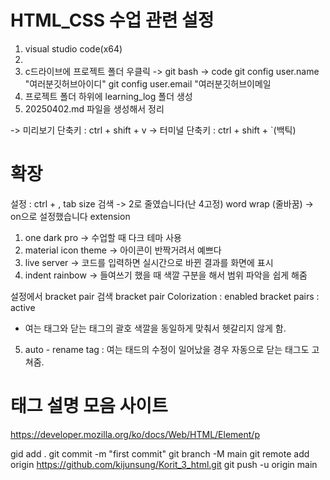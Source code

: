 # HTML_CSS 수업 관련 설정
1. visual studio code(x64)
2. 
3. c드라이브에 프로젝트 폴더 우클릭 ->
git bash -> code
git config user.name "여러분깃허브아이디"
git config user.email "여러분깃허브이메일
5. 프로젝트 폴더 하위에 
learning_log 폴더 생성
6. 20250402.md 파일을 생성해서 정리


-> 미리보기 단축키 : ctrl + shift + v
-> 터미널 단축키 : ctrl + shift + `(백틱)

# 확장

설정 : ctrl + ,
tab size 검색 -> 2로 줄였습니다(난 4고정)
word wrap (줄바꿈) -> on으로 설정했습니다
extension
1. one dark pro         -> 수업할 때 다크 테마 사용
2. material icon theme  -> 아이콘이 반짝거려서 예쁘다
3. live server          -> 코드를 입력하면 실시간으로 바뀐 결과를 화면에 표시
4. indent rainbow       ->  들여쓰기 했을 때 색깔 구분을 해서 범위 파악을 쉽게 해줌

설정에서 bracket pair 검색
bracket pair Colorization : enabled
bracket pairs : active
- 여는 태그와 닫는 태그의 괄호 색깔을 동일하게 맞춰서 헷갈리지 않게 함.
5. auto - rename tag : 여는 태드의 수정이 일어났을 경우 자동으로 
닫는 태그도 고쳐줌.

# 태그 설명 모음 사이트
https://developer.mozilla.org/ko/docs/Web/HTML/Element/p

gid add .
git commit -m "first commit"
git branch -M main
git remote add origin https://github.com/kijunsung/Korit_3_html.git
git push -u origin main
